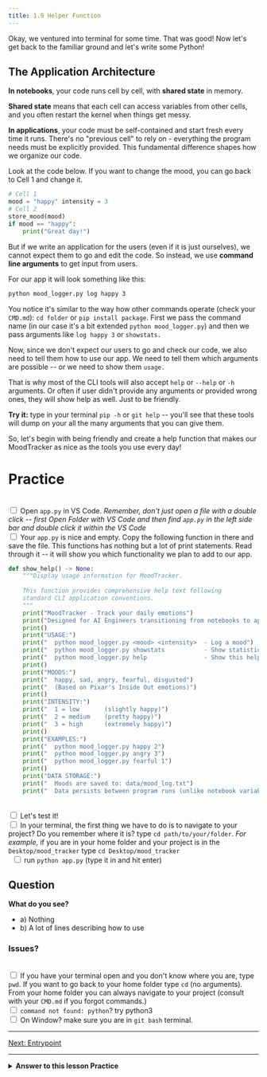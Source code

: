 ```yaml
---
title: 1.9 Helper Function
---
```

Okay, we ventured into terminal for some time. That was good! Now let's get back to the familiar ground and let's write some Python!

## The Application Architecture

**In notebooks**, your code runs cell by cell, with **shared state** in memory. 

**Shared state** means that each cell can access variables from other cells, and you often restart the kernel when things get messy. 

**In applications**, your code must be self-contained and start fresh every time it runs. There's no "previous cell" to rely on - everything the program needs must be explicitly provided. This fundamental difference shapes how we organize our code.

Look at the code below. 
If you want to change the mood, you can go back to Cell 1 and change it. 
```python 
# Cell 1 
mood = "happy" intensity = 3 
# Cell 2 
store_mood(mood)
if mood == "happy": 
    print("Great day!")
```

But if we write an application for the users (even if it is just ourselves), we cannot expect them to go and edit the code. So instead, we use **command line arguments** to get input from users. 

For our app it will look something like this:
```bash
python mood_logger.py log happy 3
```
You notice it's similar to the way how other commands operate (check your `CMD.md`): `cd folder` or `pip install package`. First we pass the command name (in our case it's a bit extended `python mood_logger.py`) and then we pass arguments like `log happy 3` or `showstats.`

Now, since we don't expect our users to go and check our code, we also need to tell them how to use our app. We need to tell them which arguments are possible -- or we need to show them `usage.`

That is why most of the CLI tools will also accept `help` or `--help` or `-h` arguments. Or often if  user didn't provide any arguments or provided wrong ones, they will show help as well. Just to be friendly. 

**Try it:** type in your terminal `pip -h` or `git help` -- you'll see that these tools will dump on your all the many arguments that you can give them.

So, let's begin with being friendly and create a help function that makes our MoodTracker as nice as the tools you use every day!

# Practice

<br><input type="checkbox"> Open `app.py` in VS Code. *Remember, don't just open a file with a double click -- first Open Folder with VS Code and then find `app.py` in the left side bar and double click it within the VS Code*
<br><input type="checkbox"> Your `app.py` is nice and empty. Copy the following function in there and save the file. This functions has nothing but a lot of print statements. Read through it -- it will show you which functionality we plan to add to our app.

```python
def show_help() -> None:
    """Display usage information for MoodTracker.
    
    This function provides comprehensive help text following
    standard CLI application conventions.
    """
    print("MoodTracker - Track your daily emotions")
    print("Designed for AI Engineers transitioning from notebooks to applications")
    print()
    print("USAGE:")
    print("  python mood_logger.py <mood> <intensity>  - Log a mood")
    print("  python mood_logger.py showstats           - Show statistics")
    print("  python mood_logger.py help                - Show this help")
    print()
    print("MOODS:")
    print("  happy, sad, angry, fearful, disgusted")
    print("  (Based on Pixar's Inside Out emotions)")
    print()
    print("INTENSITY:")
    print("  1 = low       (slightly happy)")
    print("  2 = medium    (pretty happy)")  
    print("  3 = high      (extremely happy)")
    print()
    print("EXAMPLES:")
    print("  python mood_logger.py happy 2")
    print("  python mood_logger.py angry 3")
    print("  python mood_logger.py fearful 1")
    print()
    print("DATA STORAGE:")
    print("  Moods are saved to: data/mood_log.txt")
    print("  Data persists between program runs (unlike notebook variables)")

```

<br><input type="checkbox"> Let's test it!
	<br><input type="checkbox"> In your terminal, the first thing we have to do is to navigate to your project? Do you remember where it is? type `cd path/to/your/folder`. *For example,* if you are in your home folder and your project is in the `Desktop/mood_tracker` type `cd Desktop/mood_tracker`
<br>&nbsp;&nbsp;<input type="checkbox"> run `python app.py` (type it in and hit enter)


## Question
**What do you see?**
- a) Nothing
- b) A lot of lines describing how to use 

### Issues?
<br><input type="checkbox"> If you have your terminal open and you don't know where you are, type `pwd`. If you want to go back to your home folder type `cd` (no arguments). From your home folder you can always navigate to your project (consult with your `CMD.md` if you forgot commands.)
<br><input type="checkbox"> `command not found: python`? try python3
<br><input type="checkbox"> On Window? make sure you are in `git bash` terminal.

---

[Next: Entrypoint](10_entrypoint)

---

<details> 
<summary><b>Answer to this lesson Practice</b></summary>
<b>Correct answer:</b> <p> a) Nothing </p> <p> When you run `python app.py`, you see nothing because the file only contains a function definition. In Python, defining a function doesn't automatically execute it - you need to explicitly call the function for it to run. The `show_help()` function exists in memory, but since there's no code that calls `show_help()`, nothing gets printed to the terminal.  </p>
</details>
